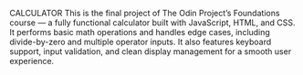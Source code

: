 CALCULATOR
This is the final project of The Odin Project’s Foundations course — a fully functional calculator built with JavaScript, HTML, and CSS. It performs basic math operations and handles edge cases, including divide-by-zero and multiple operator inputs. It also features keyboard support, input validation, and clean display management for a smooth user experience.